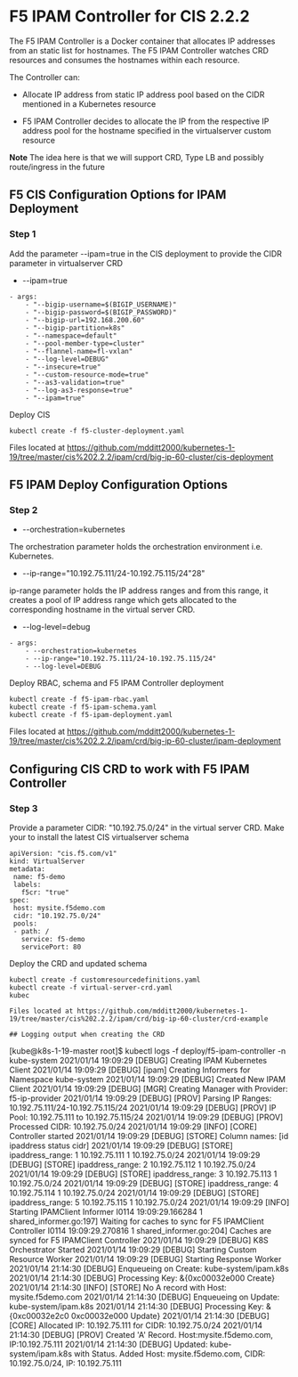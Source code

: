 # F5 IPAM Controller for CIS 2.2.2

The F5 IPAM Controller is a Docker container that allocates IP addresses from an static list for hostnames. The F5 IPAM Controller watches CRD resources and consumes the hostnames within each resource.

The Controller can:

* Allocate IP address from static IP address pool based on the CIDR mentioned in a Kubernetes resource

* F5 IPAM Controller decides to allocate the IP from the respective IP address pool for the hostname specified in the virtualserver custom resource

**Note** The idea here is that we will support CRD, Type LB and possibly  route/ingress in the future

## F5 CIS Configuration Options for IPAM Deployment

### Step 1

Add the parameter --ipam=true in the CIS deployment to provide the CIDR parameter in virtualserver CRD

* --ipam=true

```
- args: 
    - "--bigip-username=$(BIGIP_USERNAME)"
    - "--bigip-password=$(BIGIP_PASSWORD)"
    - "--bigip-url=192.168.200.60"
    - "--bigip-partition=k8s"
    - "--namespace=default"
    - "--pool-member-type=cluster"
    - "--flannel-name=fl-vxlan"
    - "--log-level=DEBUG"
    - "--insecure=true"
    - "--custom-resource-mode=true"
    - "--as3-validation=true"
    - "--log-as3-response=true"
    - "--ipam=true"
```

Deploy CIS

```
kubectl create -f f5-cluster-deployment.yaml
```

Files located at https://github.com/mdditt2000/kubernetes-1-19/tree/master/cis%202.2.2/ipam/crd/big-ip-60-cluster/cis-deployment

## F5 IPAM Deploy Configuration Options

### Step 2

* --orchestration=kubernetes

The orchestration parameter holds the orchestration environment i.e. Kubernetes.

* --ip-range="10.192.75.111/24-10.192.75.115/24"28"

ip-range parameter holds the IP address ranges and from this range, it creates a pool of IP address range which gets allocated to the corresponding hostname in the virtual server CRD.

* --log-level=debug

```
- args:
    - --orchestration=kubernetes
    - --ip-range="10.192.75.111/24-10.192.75.115/24"
    - --log-level=DEBUG
```

Deploy RBAC, schema and F5 IPAM Controller deployment

```
kubectl create -f f5-ipam-rbac.yaml
kubectl create -f f5-ipam-schema.yaml
kubectl create -f f5-ipam-deployment.yaml
```

Files located at https://github.com/mdditt2000/kubernetes-1-19/tree/master/cis%202.2.2/ipam/crd/big-ip-60-cluster/ipam-deployment

## Configuring CIS CRD to work with F5 IPAM Controller

### Step 3

Provide a parameter CIDR: "10.192.75.0/24" in the virtual server CRD. Make your to install the latest CIS virtualserver schema

```
apiVersion: "cis.f5.com/v1"
kind: VirtualServer
metadata:
 name: f5-demo
 labels:
   f5cr: "true"
spec:
 host: mysite.f5demo.com
 cidr: "10.192.75.0/24"
 pools:
 - path: /
   service: f5-demo
   servicePort: 80

```
Deploy the CRD and updated schema

```
kubectl create -f customresourcedefinitions.yaml
kubectl create -f virtual-server-crd.yaml
kubec

Files located at https://github.com/mdditt2000/kubernetes-1-19/tree/master/cis%202.2.2/ipam/crd/big-ip-60-cluster/crd-example

## Logging output when creating the CRD

```
[kube@k8s-1-19-master root]$ kubectl logs -f deploy/f5-ipam-controller -n kube-system
2021/01/14 19:09:29 [DEBUG] Creating IPAM Kubernetes Client
2021/01/14 19:09:29 [DEBUG] [ipam] Creating Informers for Namespace kube-system
2021/01/14 19:09:29 [DEBUG] Created New IPAM Client
2021/01/14 19:09:29 [DEBUG] [MGR] Creating Manager with Provider: f5-ip-provider
2021/01/14 19:09:29 [DEBUG] [PROV] Parsing IP Ranges: 10.192.75.111/24-10.192.75.115/24
2021/01/14 19:09:29 [DEBUG] [PROV] IP Pool: 10.192.75.111 to 10.192.75.115/24
2021/01/14 19:09:29 [DEBUG] [PROV] Processed CIDR: 10.192.75.0/24
2021/01/14 19:09:29 [INFO] [CORE] Controller started
2021/01/14 19:09:29 [DEBUG] [STORE] Column names: [id ipaddress status cidr]
2021/01/14 19:09:29 [DEBUG] [STORE] ipaddress_range: 1   10.192.75.111  1       10.192.75.0/24
2021/01/14 19:09:29 [DEBUG] [STORE] ipaddress_range: 2   10.192.75.112  1       10.192.75.0/24
2021/01/14 19:09:29 [DEBUG] [STORE] ipaddress_range: 3   10.192.75.113  1       10.192.75.0/24
2021/01/14 19:09:29 [DEBUG] [STORE] ipaddress_range: 4   10.192.75.114  1       10.192.75.0/24
2021/01/14 19:09:29 [DEBUG] [STORE] ipaddress_range: 5   10.192.75.115  1       10.192.75.0/24
2021/01/14 19:09:29 [INFO] Starting IPAMClient Informer
I0114 19:09:29.166284       1 shared_informer.go:197] Waiting for caches to sync for F5 IPAMClient Controller
I0114 19:09:29.270816       1 shared_informer.go:204] Caches are synced for F5 IPAMClient Controller
2021/01/14 19:09:29 [DEBUG] K8S Orchestrator Started
2021/01/14 19:09:29 [DEBUG] Starting Custom Resource Worker
2021/01/14 19:09:29 [DEBUG] Starting Response Worker
2021/01/14 21:14:30 [DEBUG] Enqueueing on Create: kube-system/ipam.k8s
2021/01/14 21:14:30 [DEBUG] Processing Key: &{0xc00032e000 <nil> Create}
2021/01/14 21:14:30 [INFO] [STORE] No A record with Host: mysite.f5demo.com
2021/01/14 21:14:30 [DEBUG] Enqueueing on Update: kube-system/ipam.k8s
2021/01/14 21:14:30 [DEBUG] Processing Key: &{0xc00032e2c0 0xc00032e000 Update}
2021/01/14 21:14:30 [DEBUG] [CORE] Allocated IP: 10.192.75.111 for CIDR: 10.192.75.0/24
2021/01/14 21:14:30 [DEBUG] [PROV] Created 'A' Record. Host:mysite.f5demo.com, IP:10.192.75.111
2021/01/14 21:14:30 [DEBUG] Updated: kube-system/ipam.k8s with Status. Added Host: mysite.f5demo.com, CIDR: 10.192.75.0/24, IP: 10.192.75.111
```